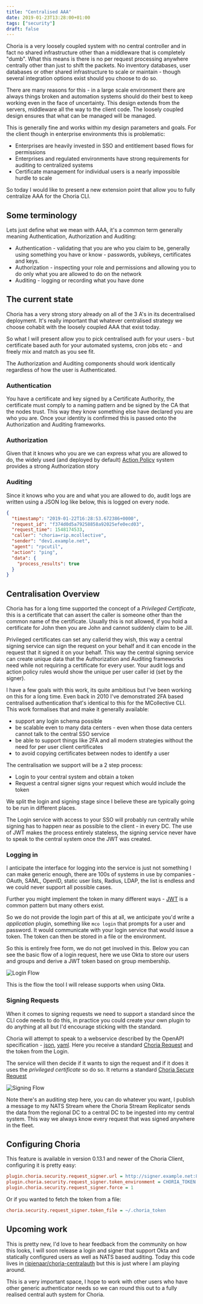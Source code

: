 ```yaml
---
title: "Centralised AAA"
date: 2019-01-23T13:28:00+01:00
tags: ["security"]
draft: false
---
```


Choria is a very loosely coupled system with no central controller and in fact no shared infrastructure other than a middleware that is completely "dumb".  What this means is there is no per request processing anywhere centrally other than just to shift the packets.  No inventory databases, user databases or other shared infrastructure to scale or maintain - though several integration options exist should you choose to do so.

There are many reasons for this - in a large scale environment there are always things broken and automation systems should do their best to keep working even in the face of uncertainty. This design extends from the servers, middleware all the way to the client code. The loosely coupled design ensures that what can be managed will be managed.

This is generally fine and works within my design parameters and goals. For the client though in enterprise environments this is problematic:

 * Enterprises are heavily invested in SSO and entitlement based flows for permissions
 * Enterprises and regulated environments have strong requirements for auditing to centralized systems
 * Certificate management for individual users is a nearly impossible hurdle to scale

So today I would like to present a new extension point that allow you to fully centralize AAA for the Choria CLI.

<!--more-->
## Some terminology

Lets just define what we mean with AAA, it's a common term generally meaning Authentication, Authorization and Auditing:

* Authentication - validating that you are who you claim to be, generally using something you have or know - passwords, yubikeys, certificates and keys.
* Authorization - inspecting your role and permissions and allowing you to do only what you are allowed to do on the network
* Auditing - logging or recording what you have done

## The current state

Choria has a very strong story already on all of the 3 A's in its decentralised deployment. It's really important that whatever centralised strategy we choose cohabit with the loosely coupled AAA that exist today.

So what I will present allow you to pick centralised auth for your users - but certificate based auth for your automated systems, cron jobs etc - and freely mix and match as you see fit.

The Authorization and Auditing components should work identically regardless of how the user is Authenticated.

### Authentication

You have a certificate and key signed by a Certificate Authority, the certificate must comply to a naming pattern and be signed by the CA that the nodes trust.  This way they know something else have declared you are who you are.  Once your identity is confirmed this is passed onto the Authorization and Auditing frameworks.

### Authorization

Given that it knows who you are we can express what you are allowed to do, the widely used (and deployed by default) [Action Policy](https://github.com/choria-plugins/action-policy) system provides a strong Authorization story

### Auditing

Since it knows who you are and what you are allowed to do, audit logs are written using a JSON log like below, this is logged on every node.

```json
{
  "timestamp": "2019-01-22T16:28:53.672386+0000",
  "request_id": "f374d0d5a79258858a92025efe0ecd03",
  "request_time": 1548174533,
  "caller": "choria=rip.mcollective",
  "sender": "dev1.example.net",
  "agent": "rpcutil",
  "action": "ping",
  "data": {
    "process_results": true
  }
}
```

## Centralisation Overview

Choria has for a long time supported the concept of a *Privileged Certificate*, this is a certificate that can assert the caller is someone other than the common name of the certificate.  Usually this is not allowed, if you hold a certificate for John then you are John and cannot suddenly claim to be Jill.

Privileged certificates can set any callerid they wish, this way a central signing service can sign the request on your behalf and it can encode in the request that it signed it on your behalf. This way the central signing service can create unique data that the Authorization and Auditing frameworks need while not requiring a certificate for every user.  Your audit logs and action policy rules would show the unique per user caller id (set by the signer).

I have a few goals with this work, its quite ambitious but I've been working on this for a long time. Even back in 2010 I've demonstrated 2FA based centralised authentication that's identical to this for the MCollective CLI. This work formalises that and make it generally available:

 * support any login schema possible
 * be scalable even to many data centers - even when those data centers cannot talk to the central SSO service
 * be able to support things like 2FA and all modern strategies without the need for per user client certificates
 * to avoid copying certificates between nodes to identify a user

The centralisation we support will be a 2 step process:

 * Login to your central system and obtain a token
 * Request a central signer signs your request which would include the token

We split the login and signing stage since I believe these are typically going to be run in different places.

The Login service with access to your SSO will probably run centrally while signing has to happen near as possible to the client - in every DC.  The use of JWT makes the process entirely stateless, the signing service never have to speak to the central system once the JWT was created.

### Logging in

I anticipate the interface for logging into the service is just not something I can make generic enough, there are 100s of systems in use by companies - OAuth, SAML, OpenID, static user lists, Radius, LDAP, the list is endless and we could never support all possible cases.

Further you might implement the token in many different ways - [JWT](https://jwt.io) is a common pattern but many others exist.

So we do not provide the login part of this at all, we anticipate you'd write a *application* plugin, something like `mco login` that prompts for a user and password. It would communicate with your login service that would issue a token.  The token can then be stored in a file or the environment.

So this is entirely free form, we do not get involved in this. Below you can see the basic flow of a login request, here we use Okta to store our users and groups and derive a JWT token based on group membership.

![Login Flow](login.svg)

This is the flow the tool I will release supports when using Okta.

### Signing Requests

When it comes to signing requests we need to support a standard since the CLI code needs to do this, in practice you could create your own plugin to do anything at all but I'd encourage sticking with the standard.

Choria will attempt to speak to a webservice described by the  OpenAPI specification - [json](https://choria.io/schemas/choria/signer/v1/service.json), [yaml](https://choria.io/schemas/choria/signer/v1/service.yaml).  Here you receive a standard [Choria Request](https://choria.io/schemas/choria/protocol/v1/request.json) and the token from the Login.

The service will then decide if it wants to sign the request and if it does it uses the *privileged certificate* so do so.  It returns a standard [Choria Secure Request](https://choria.io/schemas/choria/protocol/v1/secure_request.json)

![Signing Flow](signing.svg)

Note there's an auditing step here, you can do whatever you want, I publish a message to my NATS Stream where the Choria Stream Replicator sends the data from the regional DC to a central DC to be ingested into my central system.  This way we always know every request that was signed anywhere in the fleet.

## Configuring Choria

This feature is available in version 0.13.1 and newer of the Choria Client, configuring it is pretty easy:

```ini
plugin.choria.security.request_signer.url = http://signer.example.net:8080/choria/v1/sign
plugin.choria.security.request_signer.token_environment = CHORIA_TOKEN
plugin.choria.security.request_signer.force = 1
```

Or if you wanted to fetch the token from a file:

```ini
choria.security.request_signer.token_file = ~/.choria_token
```

## Upcoming work

This is pretty new, I'd love to hear feedback from the community on how this looks, I will soon release a login and signer that support Okta and statically configured users as well as NATS based auditing. Today this code lives in [ripienaar/choria-centralauth](https://github.com/ripienaar/choria-centralauth/) but this is just where I am playing around.

This is a very important space, I hope to work with other users who have other generic authenticator needs so we can round this out to a fully realised central auth system for Choria.
